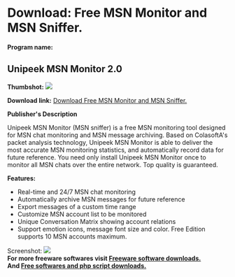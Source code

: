 # Download: Free MSN Monitor and MSN Sniffer.

**Program name:**

## Unipeek MSN Monitor 2.0

  
**Thumbshot:** ![](http://www.freewarefiles.com/screenshot/upmsnmonitor_md.gif)   
  
**Download link:** [Download Free MSN Monitor and MSN Sniffer.](http://freesoftwares.boysofts.com/Unipeek-MSN-Monitor_program_46740.html)  
  


**Publisher's Description**  
  


Unipeek MSN Monitor (MSN sniffer) is a free MSN monitoring tool designed for MSN chat monitoring and MSN message archiving. Based on ColasoftA's packet analysis technology, Unipeek MSN Monitor is able to deliver the most accurate MSN monitoring statistics, and automatically record data for future reference. You need only install Unipeek MSN Monitor once to monitor all MSN chats over the entire network. Top quality is guaranteed. 

**Features:**

  * Real-time and 24/7 MSN chat monitoring 
  * Automatically archive MSN messages for future reference 
  * Export messages of a custom time range 
  * Customize MSN account list to be monitored 
  * Unique Conversation Matrix showing account relations 
  * Support emotion icons, message font size and color. 
Free Edition supports 10 MSN accounts maximum. 

  
  
Screenshot: ![](http://www.freewarefiles.com/screenshot/upmsnmonitor.gif)   
**For more freeware softwares visit [Freeware software downloads.](http://freesoftwares.boysofts.com/)**   
**And [Free softwares and php script downloads.](http://www.boysofts.com/)**
